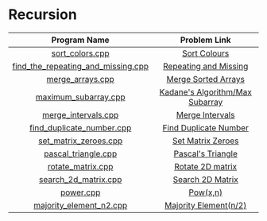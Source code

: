 # Recursion

|                               Program Name                               |                                                  Problem Link                                                   |
| :----------------------------------------------------------------------: | :-------------------------------------------------------------------------------------------------------------: |
|                    [sort_colors.cpp](sort_colors.cpp)                    |                           [Sort Colours](https://leetcode.com/problems/sort-colors/)                            |
| [find_the_repeating_and_missing.cpp](find_the_repeating_and_missing.cpp) |          [Repeating and Missing](https://www.geeksforgeeks.org/find-a-repeating-and-a-missing-number/)          |
|                   [merge_arrays.cpp](merge_arrays.cpp)                   | [Merge Sorted Arrays](https://www.geeksforgeeks.org/efficiently-merging-two-sorted-arrays-with-o1-extra-space/) |
|               [maximum_subarray.cpp](maximum_subarray.cpp)               |               [Kadane's Algorithm/Max Subarray](https://leetcode.com/problems/maximum-subarray/)                |
|                [merge_intervals.cpp](merge_intervals.cpp)                |                        [Merge Intervals](https://leetcode.com/problems/merge-intervals)                         |
|          [find_duplicate_number.cpp](find_duplicate_number.cpp)          |           [Find Duplicate Number](https://leetcode.com/problems/find-the-duplicate-number/solution/)            |
|              [set_matrix_zeroes.cpp](set_matrix_zeroes.cpp)              |                      [Set Matrix Zeroes](https://leetcode.com/problems/set-matrix-zeroes/)                      |
|                [pascal_triangle.cpp](pascal_triangle.cpp)                |                      [Pascal's Triangle](https://leetcode.com/problems/pascals-triangle/)                       |
|                  [rotate_matrix.cpp](rotate_matrix.cpp)                  |                         [Rotate 2D matrix](https://leetcode.com/problems/rotate-image/)                         |
|               [search_2d_matrix.cpp](search_2d_matrix.cpp)               |                      [Search 2D Matrix](https://leetcode.com/problems/search-a-2d-matrix/)                      |
|                          [power.cpp](power.cpp)                          |                                [Pow(x,n)](https://leetcode.com/problems/powx-n/)                                |
|            [majority_element_n2.cpp](majority_element_n2.cpp)            |                    [Majority Element(n/2)](https://leetcode.com/problems/majority-element/)                     |
